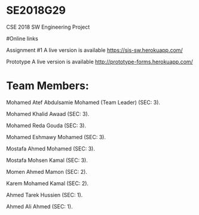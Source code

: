 # SE2018G29
CSE 2018 SW Engineering Project

#Online links

Assignment #1  A live version is available https://sis-sw.herokuapp.com/

Prototype A live version is available http://prototype-forms.herokuapp.com/

# Team Members:
Mohamed Atef Abdulsamie Mohamed (Team Leader) (SEC: 3).

Mohamed Khalid Awaad (SEC: 3).

Mohamed Reda Gouda (SEC: 3).

Mohamed Eshmawy Mohamed (SEC: 3).

Mostafa Ahmed Mohamed (SEC: 3).

Mostafa Mohsen Kamal (SEC: 3).

Momen Ahmed Mamon (SEC: 2).

Karem Mohamed Kamal (SEC: 2).

Ahmed Tarek Hussien (SEC: 1).

Ahmed Ali Ahmed (SEC: 1).
